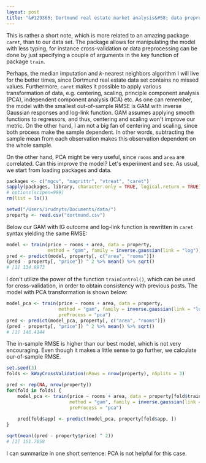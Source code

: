 ```yaml
---
layout: post
title: "&#129365; Dortmund real estate market analysis&#58; data preprocessing with caret"
---
```


This is rather a short note, which is more related to an amazing package `caret`, than to our data set. The package allows for manipulating the model with less typing, for instance cross-validation or data preprocessing can be done by just specifying a couple of arguments in the key function of package `train`.

Perhaps, the median imputation and $k$-nearest neighbors algorithm I will live for the better times, since Dortmund real estate data set contains no missed values. Furthermore, `caret` makes it possible to apply various transformation of data, e.g. centering, scaling, principle component analysis (PCA), independent component analysis (ICA) etc. As one can remember, the model with the smallest out-of-sample RMSE is GAM with inverse Gaussian responses and log-link function. GAM assumes applying smooth functions to regressors, and thus, centering and scaling won't improve our metric. On the other hand, I am not a big fan of centering and scaling, since both process make the sample dependent. In other words, subtracting the sample mean from each observation makes this observation dependent on the whole sample. 

On the other hand, PCA might be very useful, since `rooms` and `area` are correlated. Can this improve the model? Let's experiment and see. As usual, we start from loading packages and data.

```r
packages <- c("mgcv", "magrittr", "vtreat", "caret")
sapply(packages, library, character.only = TRUE, logical.return = TRUE)
# options(scipen=999)
rm(list = ls())

setwd("/Users/irudnyts/Documents/data/")
property <- read.csv("dortmund.csv")
```

Below our GAM with IG outcome and log-link function is rewritten in `caret` syntax yielding the same RMSE:

```r
model <- train(price ~ rooms + area, data = property,
               method = "gam", family = inverse.gaussian(link = "log"))
pred <- predict(model, property[, c("area", "rooms")])
(pred - property[, "price"]) ^ 2 %>% mean() %>% sqrt()
# [1] 134.9973
```

I don't utilize the power of the function `trainControl()`, which can be used for cross-validation, in order to obtain consistency with previous posts. The model with PCA transformation is shown below:

```r
model_pca <- train(price ~ rooms + area, data = property,
                   method = "gam", family = inverse.gaussian(link = "log"), 
                   preProcess = "pca")
pred <- predict(model_pca, property[, c("area", "rooms")])
(pred - property[, "price"]) ^ 2 %>% mean() %>% sqrt()
# [1] 146.4144
```

The in-sample RMSE is higher than our best model, which is not very encouraging. Even though it makes a little sense to go further, we calculate our-of-sample RMSE. 

```r
set.seed(3)
folds <- kWayCrossValidation(nRows = nrow(property), nSplits = 3)

pred <- rep(NA, nrow(property))
for(fold in folds) {
    model_pca <- train(price ~ rooms + area, data = property[fold$train, ],
                       method = "gam", family = inverse.gaussian(link = "log"), 
                       preProcess = "pca")
    
    pred[fold$app] <- predict(model_pca, property[fold$app, ])
}

sqrt(mean((pred - property$price) ^ 2))
# [1] 151.7058
```

I can summarize in one short sentence: PCA is not helpful for this case.